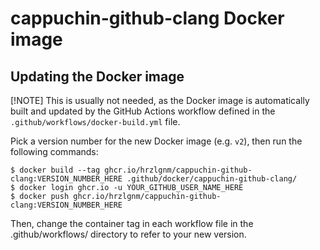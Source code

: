 # cappuchin-github-clang Docker image

## Updating the Docker image

[!NOTE]
This is usually not needed, as the Docker image is automatically built and updated
by the GitHub Actions workflow defined in the `.github/workflows/docker-build.yml` file.

Pick a version number for the new Docker image (e.g. `v2`), then run the
following commands:

    $ docker build --tag ghcr.io/hrzlgnm/cappuchin-github-clang:VERSION_NUMBER_HERE .github/docker/cappuchin-github-clang/
    $ docker login ghcr.io -u YOUR_GITHUB_USER_NAME_HERE
    $ docker push ghcr.io/hrzlgnm/cappuchin-github-clang:VERSION_NUMBER_HERE

Then, change the container tag in each workflow file in the .github/workflows/
directory to refer to your new version.
